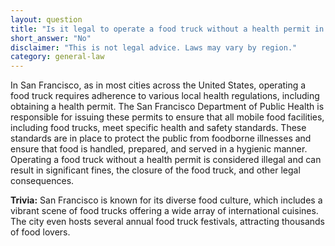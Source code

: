 ```yaml
---
layout: question
title: "Is it legal to operate a food truck without a health permit in San Francisco, USA?"
short_answer: "No"
disclaimer: "This is not legal advice. Laws may vary by region."
category: general-law
---
```

In San Francisco, as in most cities across the United States, operating a food truck requires adherence to various local health regulations, including obtaining a health permit. The San Francisco Department of Public Health is responsible for issuing these permits to ensure that all mobile food facilities, including food trucks, meet specific health and safety standards. These standards are in place to protect the public from foodborne illnesses and ensure that food is handled, prepared, and served in a hygienic manner. Operating a food truck without a health permit is considered illegal and can result in significant fines, the closure of the food truck, and other legal consequences.

**Trivia:** San Francisco is known for its diverse food culture, which includes a vibrant scene of food trucks offering a wide array of international cuisines. The city even hosts several annual food truck festivals, attracting thousands of food lovers.
